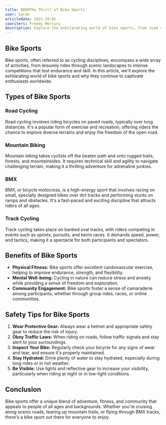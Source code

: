```yaml
---
title: NOOOThe Thrill of Bike Sports
user: Sarah
articledate: 2021-10-01
cowriters: Freddy Mercury
description: Explore the exhilarating world of bike sports, from road cycling to mountain biking, and discover the benefits and safety tips for these popular activities.
---
```


## Bike Sports

Bike sports, often referred to as cycling disciplines, encompass a wide array of activities, from leisurely rides through scenic landscapes to intense competitions that test endurance and skill. In this article, we'll explore the exhilarating world of bike sports and why they continue to captivate enthusiasts worldwide.

## Types of Bike Sports

### Road Cycling

Road cycling involves riding bicycles on paved roads, typically over long distances. It's a popular form of exercise and recreation, offering riders the chance to explore diverse terrains and enjoy the freedom of the open road.

### Mountain Biking

Mountain biking takes cyclists off the beaten path and onto rugged trails, forests, and mountainsides. It requires technical skill and agility to navigate challenging terrain, making it a thrilling adventure for adrenaline junkies.

### BMX

BMX, or bicycle motocross, is a high-energy sport that involves racing on small, specially designed bikes over dirt tracks and performing stunts on ramps and obstacles. It's a fast-paced and exciting discipline that attracts riders of all ages.

### Track Cycling

Track cycling takes place on banked oval tracks, with riders competing in events such as sprints, pursuits, and keirin races. It demands speed, power, and tactics, making it a spectacle for both participants and spectators.

## Benefits of Bike Sports

- **Physical Fitness:** Bike sports offer excellent cardiovascular exercise, helping to improve endurance, strength, and flexibility.
- **Mental Well-being:** Cycling in nature can reduce stress and anxiety while providing a sense of freedom and exploration.
- **Community Engagement:** Bike sports foster a sense of camaraderie among participants, whether through group rides, races, or online communities.

## Safety Tips for Bike Sports

1. **Wear Protective Gear:** Always wear a helmet and appropriate safety gear to reduce the risk of injury.
2. **Obey Traffic Laws:** When riding on roads, follow traffic signals and stay alert to your surroundings.
3. **Inspect Your Bike:** Regularly check your bicycle for any signs of wear and tear, and ensure it's properly maintained.
4. **Stay Hydrated:** Drink plenty of water to stay hydrated, especially during long rides or in hot weather.
5. **Be Visible:** Use lights and reflective gear to increase your visibility, particularly when riding at night or in low-light conditions.

## Conclusion

Bike sports offer a unique blend of adventure, fitness, and community that appeals to people of all ages and backgrounds. Whether you're cruising along scenic roads, tearing up mountain trails, or flying through BMX tracks, there's a bike sport out there for everyone to enjoy.
